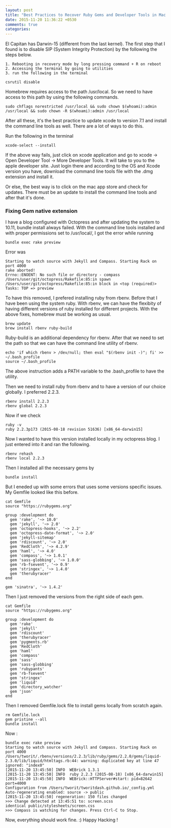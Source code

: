 ```yaml
---
layout: post
title: "Best Practices to Recover Ruby Gems and Developer Tools in Mac OSX El Capitan"
date: 2015-11-20 11:36:22 +0530
comments: true
categories: 
---
```

El Capitan has Darwin-15 (different from the last kernel). The first step that I found is to disable SIP (System Integrity Protection) by the following the steps below.

	1. Rebooting in recovery mode by long pressing command + R on reboot
	2. Accessing the terminal by going to utilities 
	3. run the following in the terminal 
	
	csrutil disable

Homebrew requires access to the path /usr/local. So we need to have access to this path by using the following commands.

	
	sudo chflags norestricted /usr/local && sudo chown $(whoami):admin /usr/local && sudo chown -R $(whoami):admin /usr/local
		
After all these, it's the best practice to update xcode to version 7.1 and install the command line tools as well. There are a lot of ways to do this.

Run the following in the terminal 
	
	xcode-select --install

If the above way fails, just click on xcode application and go to xcode -> Open Developer Tool -> More Developer Tools. It will take to you to the apple developer site. Just login there and according to the OS and Xcode version you have, download the command line tools file with the .dmg extension and install it.

Or else, the best way is to click on the mac app store and check for updates. There must be an update to install the command line tools and after that it's done.

### Fixing Gem native extension 

I have a blog configured with Octopress and after updating the system to 10.11, bundle install always failed. With the command line tools installed and with proper permissions set to /usr/local/, I got the error while running 

	bundle exec rake preview

Error was 

	Starting to watch source with Jekyll and Compass. Starting Rack on port 4000
	rake aborted!
	Errno::ENOENT: No such file or directory - compass
	/Users/user/git/octopress/Rakefile:85:in spawn
	/Users/user/git/octopress/Rakefile:85:in block in <top (required)>
	Tasks: TOP => preview

To have this removed, I prefered installing ruby from rbenv. Before that I have been using the system ruby. With rbenv, we can have the flexibity of having different versions of ruby installed for different projects. With the above fixes, homebrew must be working as usual. 

	brew update
	brew install rbenv ruby-build

Ruby-build is an additional dependency for rbenv. After that we need to set the path so that we can have the command line utility of rbenv. 

	echo 'if which rbenv > /dev/null; then eval "$(rbenv init -)"; fi' >> ~/.bash_profile
	source ~/.bash_profile

The above instruction adds a PATH variable to the .bash_profile to have the utility. 

Then we need to install ruby from rbenv and to have a version of our choice globally. I preferred 2.2.3.

	rbenv install 2.2.3
	rbenv global 2.2.3

Now if we check 

	ruby -v 
	ruby 2.2.3p173 (2015-08-18 revision 51636) [x86_64-darwin15]

Now I wanted to have this version installed locally in my octopress blog. I just entered into it and ran the following.

	rbenv rehash
	rbenv local 2.2.3

Then I installed all the necessary gems by 
	
	bundle install 

But I eneded up with some errors that uses some versions specific issues. My Gemfile looked like this before. 

	cat Gemfile
	source "https://rubygems.org"

	group :development do
	  gem 'rake', '~> 10.0'
	  gem 'jekyll', '~> 2.0'
	  gem 'octopress-hooks', '~> 2.2'
	  gem 'octopress-date-format', '~> 2.0'
	  gem 'jekyll-sitemap'
	  gem 'rdiscount', '~> 2.0'
	  gem 'RedCloth', '~> 4.2.9'
	  gem 'haml', '~> 4.0'
	  gem 'compass', '~> 1.0.1'
	  gem 'sass-globbing', '~> 1.0.0'
	  gem 'rb-fsevent', '~> 0.9'
	  gem 'stringex', '~> 1.4.0'
	  gem 'therubyracer'
	end

	gem 'sinatra', '~> 1.4.2'

Then I just removed the versions from the right side of each gem.

	cat Gemfile 
	source "https://rubygems.org"

	group :development do
	  gem 'rake'
	  gem 'jekyll'
	  gem 'rdiscount'
	  gem 'therubyracer'
	  gem 'pygments.rb'
	  gem 'RedCloth'
	  gem 'haml'
	  gem 'compass'
	  gem 'sass'
	  gem 'sass-globbing'
	  gem 'rubypants'
	  gem 'rb-fsevent'
	  gem 'stringex'
	  gem 'liquid'
	  gem 'directory_watcher'
	  gem 'json'
	end

Then I removed Gemfile.lock file to install gems locally from scratch again.

	rm Gemfile.lock
	gem pristine --all 
	bundle install

Now :

	bundle exec rake preview
	Starting to watch source with Jekyll and Compass. Starting Rack on port 4000
	/Users/tworit/.rbenv/versions/2.2.3/lib/ruby/gems/2.2.0/gems/liquid-2.3.0/lib/liquid/htmltags.rb:44: warning: duplicated key at line 47 ignored: "index0"
	[2015-11-20 13:45:50] INFO  WEBrick 1.3.1
	[2015-11-20 13:45:50] INFO  ruby 2.2.3 (2015-08-18) [x86_64-darwin15]
	[2015-11-20 13:45:50] INFO  WEBrick::HTTPServer#start: pid=82642 port=4000
	Configuration from /Users/tworit/tworitdash.github.io/_config.yml
	Auto-regenerating enabled: source -> public
	[2015-11-20 13:45:50] regeneration: 150 files changed
	>>> Change detected at 13:45:51 to: screen.scss
	identical public/stylesheets/screen.css 
	>>> Compass is watching for changes. Press Ctrl-C to Stop.


Now, everything should work fine. :) Happy Hacking !



